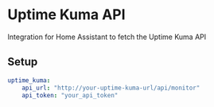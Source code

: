 # Uptime Kuma API

Integration for Home Assistant to fetch the Uptime Kuma API

## Setup

```yml
uptime_kuma:
    api_url: "http://your-uptime-kuma-url/api/monitor"
    api_token: "your_api_token"

```